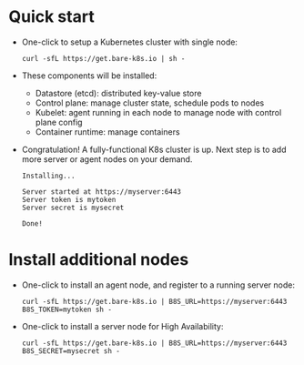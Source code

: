 # Quick start

- One-click to setup a Kubernetes cluster with single node:

  ```shell
  curl -sfL https://get.bare-k8s.io | sh -
  ```

- These components will be installed:

  - Datastore (etcd): distributed key-value store
  - Control plane: manage cluster state, schedule pods to nodes
  - Kubelet: agent running in each node to manage node with control plane config
  - Container runtime: manage containers

- Congratulation! A fully-functional K8s cluster is up. Next step is to add more server or agent nodes on your demand.

  ```
  Installing...

  Server started at https://myserver:6443
  Server token is mytoken
  Server secret is mysecret

  Done!
  ```

# Install additional nodes

- One-click to install an agent node, and register to a running server node:

  ```shell
  curl -sfL https://get.bare-k8s.io | B8S_URL=https://myserver:6443 B8S_TOKEN=mytoken sh -
  ```

- One-click to install a server node for High Availability:

  ```shell
  curl -sfL https://get.bare-k8s.io | B8S_URL=https://myserver:6443 B8S_SECRET=mysecret sh -
  ```
